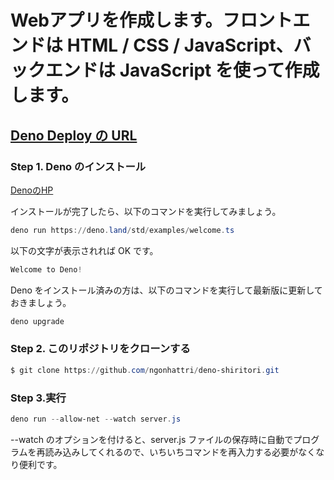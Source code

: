# Webアプリを作成します。フロントエンドは HTML / CSS / JavaScript、バックエンドは JavaScript を使って作成します。

## [Deno Deploy の URL](https://ngonhattri-deno-shiritori.deno.dev/)

### Step 1. Deno のインストール

[DenoのHP](https://deno.land/)

インストールが完了したら、以下のコマンドを実行してみましょう。

```powershell
deno run https://deno.land/std/examples/welcome.ts
```

以下の文字が表示されれば OK です。

```powershell
Welcome to Deno!
```

Deno をインストール済みの方は、以下のコマンドを実行して最新版に更新しておきましょう。

```powershell
deno upgrade
```
### Step 2. このリポジトリをクローンする

```powershell
$ git clone https://github.com/ngonhattri/deno-shiritori.git
```
### Step 3.実行

```powershell
deno run --allow-net --watch server.js
```

--watch のオプションを付けると、server.js ファイルの保存時に自動でプログラムを再読み込みしてくれるので、いちいちコマンドを再入力する必要がなくなり便利です。
